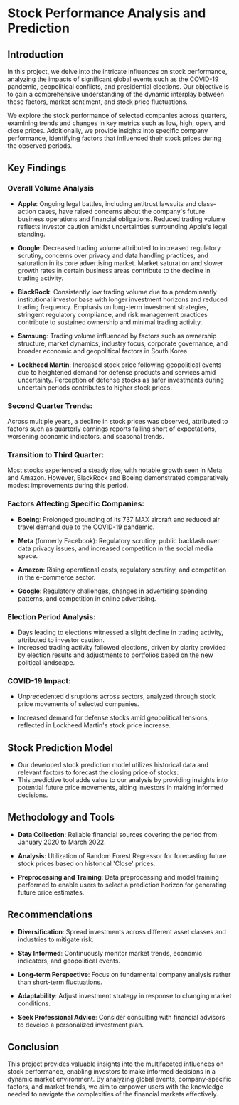 # **Stock Performance Analysis and Prediction**

## **Introduction**

In this project, we delve into the intricate influences on stock performance, analyzing the impacts of significant global events such as the COVID-19 pandemic, geopolitical conflicts, and presidential elections. Our objective is to gain a comprehensive understanding of the dynamic interplay between these factors, market sentiment, and stock price fluctuations.

We explore the stock performance of selected companies across quarters, examining trends and changes in key metrics such as low, high, open, and close prices. Additionally, we provide insights into specific company performance, identifying factors that influenced their stock prices during the observed periods.

## **Key Findings**

### Overall Volume Analysis

- **Apple**:
Ongoing legal battles, including antitrust lawsuits and class-action cases, have raised concerns about the company's future business operations and financial obligations.
Reduced trading volume reflects investor caution amidst uncertainties surrounding Apple's legal standing.

- **Google**:
Decreased trading volume attributed to increased regulatory scrutiny, concerns over privacy and data handling practices, and saturation in its core advertising market.
Market saturation and slower growth rates in certain business areas contribute to the decline in trading activity.

- **BlackRock**:
Consistently low trading volume due to a predominantly institutional investor base with longer investment horizons and reduced trading frequency.
Emphasis on long-term investment strategies, stringent regulatory compliance, and risk management practices contribute to sustained ownership and minimal trading activity.

- **Samsung**:
Trading volume influenced by factors such as ownership structure, market dynamics, industry focus, corporate governance, and broader economic and geopolitical factors in South Korea.

- **Lockheed Martin**:
Increased stock price following geopolitical events due to heightened demand for defense products and services amid uncertainty.
Perception of defense stocks as safer investments during uncertain periods contributes to higher stock prices.

### **Second Quarter Trends**:
Across multiple years, a decline in stock prices was observed, attributed to factors such as quarterly earnings reports falling short of expectations, worsening economic indicators, and seasonal trends.

### **Transition to Third Quarter**:
Most stocks experienced a steady rise, with notable growth seen in Meta and Amazon. However, BlackRock and Boeing demonstrated comparatively modest improvements during this period.

### **Factors Affecting Specific Companies**:

- **Boeing**: Prolonged grounding of its 737 MAX aircraft and reduced air travel demand due to the COVID-19 pandemic.

- **Meta** (formerly Facebook): Regulatory scrutiny, public backlash over data privacy issues, and increased competition in the social media space.

- **Amazon**: Rising operational costs, regulatory scrutiny, and competition in the e-commerce sector.

- **Google**: Regulatory challenges, changes in advertising spending patterns, and competition in online advertising.

### **Election Period Analysis**:

- Days leading to elections witnessed a slight decline in trading activity, attributed to investor caution.
- Increased trading activity followed elections, driven by clarity provided by election results and adjustments to portfolios based on the new political landscape.

### **COVID-19 Impact**:
- Unprecedented disruptions across sectors, analyzed through stock price movements of selected companies.

- Increased demand for defense stocks amid geopolitical tensions, reflected in Lockheed Martin's stock price increase.


## **Stock Prediction Model**
- Our developed stock prediction model utilizes historical data and relevant factors to forecast the closing price of stocks.
- This predictive tool adds value to our analysis by providing insights into potential future price movements, aiding investors in making informed decisions.

## **Methodology and Tools**
- **Data Collection**: Reliable financial sources covering the period from January 2020 to March 2022.

- **Analysis**: Utilization of Random Forest Regressor for forecasting future stock prices based on historical 'Close' prices.

- **Preprocessing and Training**: Data preprocessing and model training performed to enable users to select a prediction horizon for generating future price estimates.

## **Recommendations**
- **Diversification**: Spread investments across different asset classes and industries to mitigate risk.

- **Stay Informed**: Continuously monitor market trends, economic indicators, and geopolitical events.

- **Long-term Perspective**: Focus on fundamental company analysis rather than short-term fluctuations.

- **Adaptability**: Adjust investment strategy in response to changing market conditions.

- **Seek Professional Advice**: Consider consulting with financial advisors to develop a personalized investment plan.

## **Conclusion**
This project provides valuable insights into the multifaceted influences on stock performance, enabling investors to make informed decisions in a dynamic market environment. By analyzing global events, company-specific factors, and market trends, we aim to empower users with the knowledge needed to navigate the complexities of the financial markets effectively.
